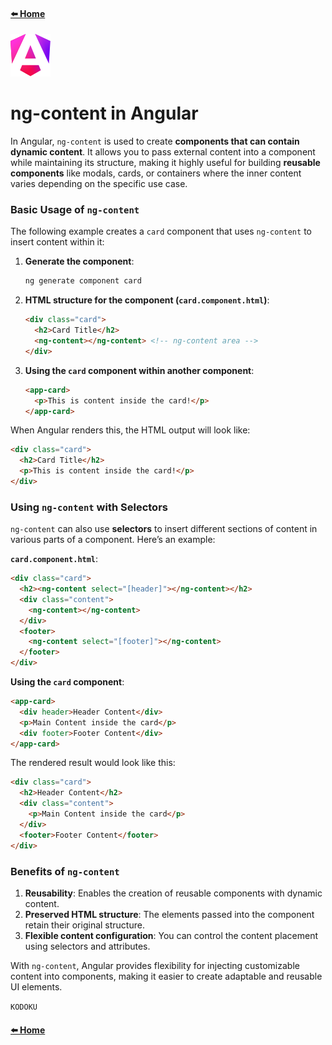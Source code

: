 #### [⬅️ Home](https://github.com/kodoku-san/angular-notes/blob/main/README.md)

![Angular](angular.svg)

# ng-content in Angular

In Angular, `ng-content` is used to create **components that can contain dynamic content**. It allows you to pass external content into a component while maintaining its structure, making it highly useful for building **reusable components** like modals, cards, or containers where the inner content varies depending on the specific use case.

### Basic Usage of `ng-content`

The following example creates a `card` component that uses `ng-content` to insert content within it:

1. **Generate the component**:

   ```bash
   ng generate component card
   ```

2. **HTML structure for the component (`card.component.html`)**:

   ```html
   <div class="card">
     <h2>Card Title</h2>
     <ng-content></ng-content> <!-- ng-content area -->
   </div>
   ```

3. **Using the `card` component within another component**:

   ```html
   <app-card>
     <p>This is content inside the card!</p>
   </app-card>
   ```

When Angular renders this, the HTML output will look like:

```html
<div class="card">
  <h2>Card Title</h2>
  <p>This is content inside the card!</p>
</div>
```

### Using `ng-content` with Selectors

`ng-content` can also use **selectors** to insert different sections of content in various parts of a component. Here’s an example:

**`card.component.html`**:

```html
<div class="card">
  <h2><ng-content select="[header]"></ng-content></h2>
  <div class="content">
    <ng-content></ng-content>
  </div>
  <footer>
    <ng-content select="[footer]"></ng-content>
  </footer>
</div>
```

**Using the `card` component**:

```html
<app-card>
  <div header>Header Content</div>
  <p>Main Content inside the card</p>
  <div footer>Footer Content</div>
</app-card>
```

The rendered result would look like this:

```html
<div class="card">
  <h2>Header Content</h2>
  <div class="content">
    <p>Main Content inside the card</p>
  </div>
  <footer>Footer Content</footer>
</div>
```

### Benefits of `ng-content`

1. **Reusability**: Enables the creation of reusable components with dynamic content.
2. **Preserved HTML structure**: The elements passed into the component retain their original structure.
3. **Flexible content configuration**: You can control the content placement using selectors and attributes.

With `ng-content`, Angular provides flexibility for injecting customizable content into components, making it easier to create adaptable and reusable UI elements.

`KODOKU`
#### [⬅️ Home](https://github.com/kodoku-san/angular-notes/blob/main/README.md)